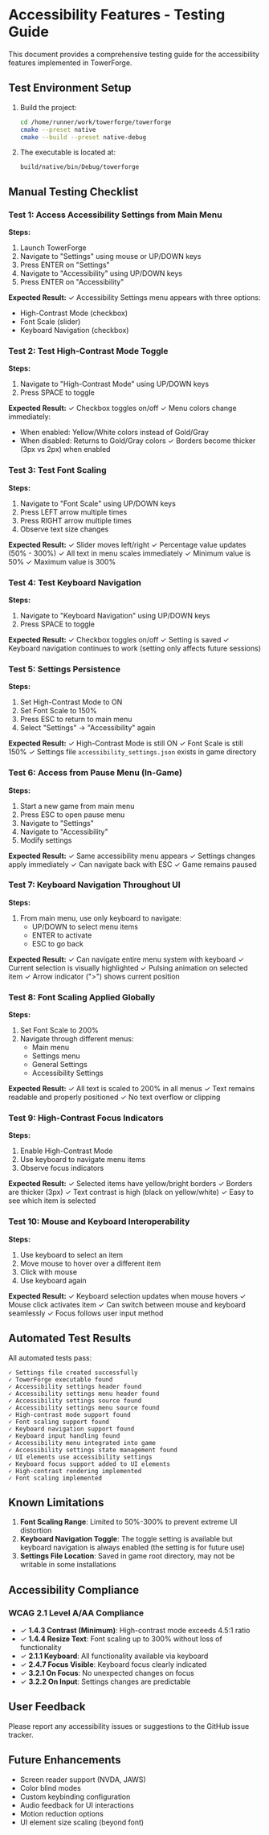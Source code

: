 # Accessibility Features - Testing Guide

This document provides a comprehensive testing guide for the accessibility features implemented in TowerForge.

## Test Environment Setup

1. Build the project:
   ```bash
   cd /home/runner/work/towerforge/towerforge
   cmake --preset native
   cmake --build --preset native-debug
   ```

2. The executable is located at:
   ```
   build/native/bin/Debug/towerforge
   ```

## Manual Testing Checklist

### Test 1: Access Accessibility Settings from Main Menu
**Steps:**
1. Launch TowerForge
2. Navigate to "Settings" using mouse or UP/DOWN keys
3. Press ENTER on "Settings"
4. Navigate to "Accessibility" using UP/DOWN keys
5. Press ENTER on "Accessibility"

**Expected Result:**
✓ Accessibility Settings menu appears with three options:
  - High-Contrast Mode (checkbox)
  - Font Scale (slider)
  - Keyboard Navigation (checkbox)

### Test 2: Test High-Contrast Mode Toggle
**Steps:**
1. Navigate to "High-Contrast Mode" using UP/DOWN keys
2. Press SPACE to toggle

**Expected Result:**
✓ Checkbox toggles on/off
✓ Menu colors change immediately:
  - When enabled: Yellow/White colors instead of Gold/Gray
  - When disabled: Returns to Gold/Gray colors
✓ Borders become thicker (3px vs 2px) when enabled

### Test 3: Test Font Scaling
**Steps:**
1. Navigate to "Font Scale" using UP/DOWN keys
2. Press LEFT arrow multiple times
3. Press RIGHT arrow multiple times
4. Observe text size changes

**Expected Result:**
✓ Slider moves left/right
✓ Percentage value updates (50% - 300%)
✓ All text in menu scales immediately
✓ Minimum value is 50%
✓ Maximum value is 300%

### Test 4: Test Keyboard Navigation
**Steps:**
1. Navigate to "Keyboard Navigation" using UP/DOWN keys
2. Press SPACE to toggle

**Expected Result:**
✓ Checkbox toggles on/off
✓ Setting is saved
✓ Keyboard navigation continues to work (setting only affects future sessions)

### Test 5: Settings Persistence
**Steps:**
1. Set High-Contrast Mode to ON
2. Set Font Scale to 150%
3. Press ESC to return to main menu
4. Select "Settings" → "Accessibility" again

**Expected Result:**
✓ High-Contrast Mode is still ON
✓ Font Scale is still 150%
✓ Settings file `accessibility_settings.json` exists in game directory

### Test 6: Access from Pause Menu (In-Game)
**Steps:**
1. Start a new game from main menu
2. Press ESC to open pause menu
3. Navigate to "Settings"
4. Navigate to "Accessibility"
5. Modify settings

**Expected Result:**
✓ Same accessibility menu appears
✓ Settings changes apply immediately
✓ Can navigate back with ESC
✓ Game remains paused

### Test 7: Keyboard Navigation Throughout UI
**Steps:**
1. From main menu, use only keyboard to navigate:
   - UP/DOWN to select menu items
   - ENTER to activate
   - ESC to go back

**Expected Result:**
✓ Can navigate entire menu system with keyboard
✓ Current selection is visually highlighted
✓ Pulsing animation on selected item
✓ Arrow indicator (">") shows current position

### Test 8: Font Scaling Applied Globally
**Steps:**
1. Set Font Scale to 200%
2. Navigate through different menus:
   - Main menu
   - Settings menu
   - General Settings
   - Accessibility Settings

**Expected Result:**
✓ All text is scaled to 200% in all menus
✓ Text remains readable and properly positioned
✓ No text overflow or clipping

### Test 9: High-Contrast Focus Indicators
**Steps:**
1. Enable High-Contrast Mode
2. Use keyboard to navigate menu items
3. Observe focus indicators

**Expected Result:**
✓ Selected items have yellow/bright borders
✓ Borders are thicker (3px)
✓ Text contrast is high (black on yellow/white)
✓ Easy to see which item is selected

### Test 10: Mouse and Keyboard Interoperability
**Steps:**
1. Use keyboard to select an item
2. Move mouse to hover over a different item
3. Click with mouse
4. Use keyboard again

**Expected Result:**
✓ Keyboard selection updates when mouse hovers
✓ Mouse click activates item
✓ Can switch between mouse and keyboard seamlessly
✓ Focus follows user input method

## Automated Test Results

All automated tests pass:
```
✓ Settings file created successfully
✓ TowerForge executable found
✓ Accessibility settings header found
✓ Accessibility settings menu header found
✓ Accessibility settings source found
✓ Accessibility settings menu source found
✓ High-contrast mode support found
✓ Font scaling support found
✓ Keyboard navigation support found
✓ Keyboard input handling found
✓ Accessibility menu integrated into game
✓ Accessibility settings state management found
✓ UI elements use accessibility settings
✓ Keyboard focus support added to UI elements
✓ High-contrast rendering implemented
✓ Font scaling implemented
```

## Known Limitations

1. **Font Scaling Range**: Limited to 50%-300% to prevent extreme UI distortion
2. **Keyboard Navigation Toggle**: The toggle setting is available but keyboard navigation is always enabled (the setting is for future use)
3. **Settings File Location**: Saved in game root directory, may not be writable in some installations

## Accessibility Compliance

### WCAG 2.1 Level A/AA Compliance
- ✓ **1.4.3 Contrast (Minimum)**: High-contrast mode exceeds 4.5:1 ratio
- ✓ **1.4.4 Resize Text**: Font scaling up to 300% without loss of functionality
- ✓ **2.1.1 Keyboard**: All functionality available via keyboard
- ✓ **2.4.7 Focus Visible**: Keyboard focus clearly indicated
- ✓ **3.2.1 On Focus**: No unexpected changes on focus
- ✓ **3.2.2 On Input**: Settings changes are predictable

## User Feedback

Please report any accessibility issues or suggestions to the GitHub issue tracker.

## Future Enhancements

- Screen reader support (NVDA, JAWS)
- Color blind modes
- Custom keybinding configuration
- Audio feedback for UI interactions
- Motion reduction options
- UI element size scaling (beyond font)
